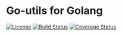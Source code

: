 # Go-utils for Golang
[![License](http://img.shields.io/:license-apache-brightgreen.svg)](http://www.apache.org/licenses/LICENSE-2.0.html)
[![Build Status](https://travis-ci.org/wz2cool/go-utils.svg?branch=master)](https://travis-ci.org/wz2cool/go-utils)
[![Coverage Status](https://coveralls.io/repos/github/wz2cool/go-utils/badge.svg?branch=master)](https://coveralls.io/github/wz2cool/go-utils?branch=master)